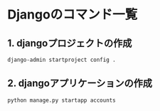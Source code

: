 # Djangoのコマンド一覧

## 1. djangoプロジェクトの作成
```
django-admin startproject config .
```

## 2. djangoアプリケーションの作成
```
python manage.py startapp accounts
```